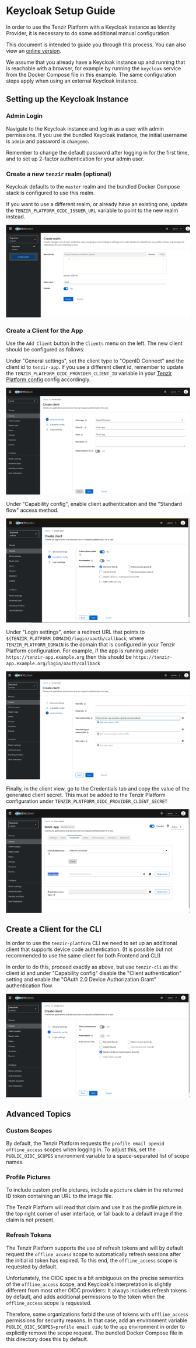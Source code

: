 # Keycloak Setup Guide

In order to use the Tenzir Platform with a Keycloak instance
as Identity Provider, it is necessary to do some additional
manual configuration.

This document is intended to guide you through this process.
You can also view an [online version](https://docs.tenzir.com/guides/platform-setup/configure-identity-provider/#keycloak).

We assume that you already have a Keycloak instance up
and running that is reachable with a browser, for example
by running the `keycloak` service from the Docker Compose file
in this example. The same configuration steps apply when using
an external Keycloak instance.

## Setting up the Keycloak Instance

### Admin Login

Navigate to the Keycloak instance and log in as a user with admin permissions.
If you use the bundled Keycloak instance, the initial username is `admin`
and password is `changeme`.

Remember to change the default password after logging in for the first time,
and to set up 2-factor authentication for your admin user.

### Create a new `tenzir` realm (optional)

Keycloak defaults to the `master` realm and the bundled Docker Compose
stack is configured to use this realm.

If you want to use a different realm, or already have an existing one,
update the `TENZIR_PLATFORM_OIDC_ISSUER_URL` variable to point to the
new realm instead.

![Configuration 0](images/create_realm.png)

### Create a Client for the App

Use the `Add Client` button in the `Clients` menu on the left. The new
client should be configured as follows:

Under "General settings", set the client type to "OpenID Connect" and the
client id to `tenzir-app`. If you use a different client id,
remember to update the `TENZIR_PLATFORM_OIDC_PROVIDER_CLIENT_ID` variable
in your [Tenzir Platform config](https://docs.tenzir.com/installation/deploy-the-platform#configure-the-platform)
config accordingly.

![Configuration 0](images/create_app_client_0.png)

Under "Capability config", enable client authentication and the "Standard flow"
access method.

![Configuration 1](images/create_app_client_1.png)

Under "Login settings", enter a redirect URL that points to `${TENZIR_PLATFORM_DOMAIN}/login/oauth/callback`, where
`TENZIR_PLATFORM_DOMAIN` is the domain that is configured in your Tenzir Platform configuration.
For example, if the app is running under `https://tenzir-app.example.org` then this should be
`https://tenzir-app.example.org/login/oauth/callback`

![Configuration 2](images/create_app_client_2.png)

Finally, in the client view, go to the Credentials tab and copy the value of
the generated client secret. This must be added to the Tenzir Platform configuration
under `TENZIR_PLATFORM_OIDC_PROVIDER_CLIENT_SECRET`

![Configuration 2](images/create_app_client_3.png)

## Create a Client for the CLI

In order to use the `tenzir-platform` CLI we need to set up an additional
client that supports device code authentication. (It is possible but not
recommended to use the same client for both Frontend and CLI)

In order to do this, proceed exactly as above, but use `tenzir-cli` as
the client id and under "Capability config" disable the "Client authentication"
setting and enable the "OAuth 2.0 Device Authorization Grant" authentication flow.

![Configuration 2](images/create_cli_client_0.png)

## Advanced Topics

### Custom Scopes

By default, the Tenzir Platform requests the `profile email openid offline_access` scopes
when logging in. To adjust this, set the `PUBLIC_OIDC_SCOPES` environment variable
to a space-separated list of scope names.

### Profile Pictures

To include custom profile pictures, include a `picture` claim in the returned
ID token containing an URL to the image file.

The Tenzir Platform will read that claim and use it as the profile picture in
the top right corner of user interface, or fall back to a default image if the
claim is not present.

### Refresh Tokens

The Tenzir Platform supports the use of refresh tokens and will by default request
the `offline_access` scope to automatically refresh sessions after the initial
id token has expired. To this end, the `offline_access` scope is requested by
default.

Unfortunately, the OIDC spec is a bit ambiguous on the precise semantics of
the `offline_access` scope, and Keycloak's interpretation is slightly different
from most other OIDC providers: It always includes refresh tokens by default,
and adds additional permissions to the token when the `offline_access` scope
is requested.

Therefore, some organizations forbid the use of tokens with `offline_access`
permissions for security reasons. In that case, add an environment variable
`PUBLIC_OIDC_SCOPES=profile email oidc` to the `app` environment in order to explicitly
remove the scope request. The bundled Docker Compose file in this directory does this
by default.
